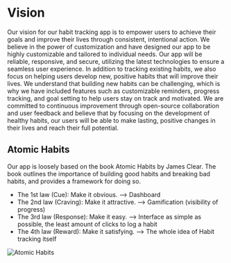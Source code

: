 # Vision

Our vision for our habit tracking app is to empower users to achieve their goals and improve their lives
through consistent, intentional action. We believe in the power of customization and have designed our app
to be highly customizable and tailored to individual needs. Our app will be reliable, responsive, and
secure, utilizing the latest technologies to ensure a seamless user experience. In addition to tracking
existing habits, we also focus on helping users develop new, positive habits that will improve their
lives. We understand that building new habits can be challenging, which is why we have included features
such as customizable reminders, progress tracking, and goal setting to help users stay on track and
motivated. We are committed to continuous improvement through open-source collaboration and user feedback
and believe that by focusing on the development of healthy habits, our users will be able to make lasting,
positive changes in their lives and reach their full potential.

## Atomic Habits

Our app is loosely based on the book Atomic Habits by James Clear. The book outlines the importance of
building good habits and breaking bad habits, and provides a framework for doing so.

- The 1st law (Cue): Make it obvious. --> Dashboard
- The 2nd law (Craving): Make it attractive. --> Gamification (visibility of progress)
- The 3rd law (Response): Make it easy. --> Interface as simple as possible, the least amount of clicks to log a habit
- The 4th law (Reward): Make it satisfying. --> The whole idea of Habit tracking itself

![Atomic Habits](../assets/images/AtomicHabits.png)
